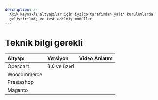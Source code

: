 ```yaml
---
description: >-
  Açık kaynaklı altyapılar için iyzico tarafından yalın kurulumlarda
  geliştirilmiş ve test edilmiş modüller.
---
```


# Teknik bilgi gerekli

| Altyapı | Versiyon | Video Anlatım |
| :--- | :--- | :--- |
| Opencart | 3.0 ve üzeri |  |
| Woocommerce |  |  |
| Prestashop |  |  |
| Magento |  |  |



